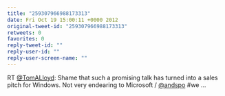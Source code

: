 ```yaml
---
title: "259307966988173313"
date: Fri Oct 19 15:00:11 +0000 2012
original-tweet-id: "259307966988173313"
retweets: 0
favorites: 0
reply-tweet-id: ""
reply-user-id: ""
reply-user-screen-name: ""
---
```

RT <a href="https://twitter.com/TomALloyd">@TomALloyd</a>: Shame that such a promising talk has turned into a sales pitch for Windows. Not very endearing to Microsoft / <a href="https://twitter.com/andspo">@andspo</a> #we ...
